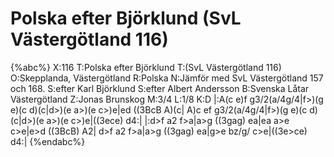 # Polska efter Björklund (SvL Västergötland 116)

{%abc%}
X:116
T:Polska efter Björklund
T:(SvL Västergötland 116)
O:Skepplanda, Västergötland
R:Polska
N:Jämför med SvL Västergötland 157 och 168.
S:efter Karl Björklund
S:efter Albert Andersson
B:Svenska Låtar Västergötland
Z:Jonas Brunskog
M:3/4
L:1/8
K:D
|:A(c e)f g3/2(a/4g/4|f>)(g e)(c d)(c|d>)(e a>)(e c>)e|ed ((3BcB A)(c|
A)c ef g3/2(a/4g/4|f>)(g e)(c d)(c|d>)(e a>)(e c>)e|((3ece) d4:|
|:d>f a2 f>a|a>g ((3gag) ea|ea a>e c>e|e>d ((3BcB) A2|
d>f a2 f>a|a>g ((3gag) ea|g>e bz/g/ c>e|((3e>ce) d4:|
{%endabc%}

